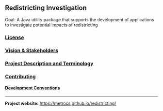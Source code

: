 ## Redistricting Investigation

Goal: A Java utility package that supports the development of applications to investigate potential impacts of redistricting

### [License](LICENSE)

### [Vision & Stakeholders](Vision.md)

### [Project Description and Terminology](Redistricting.md)

### [Contributing](Contributing.md)

#### [Development Conventions](DevelopmentConventions.md)


___

__Project website:__ https://metrocs.github.io/redistricting/
